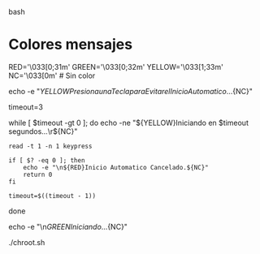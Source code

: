 bash
# Colores mensajes
RED='\033[0;31m'
GREEN='\033[0;32m'
YELLOW='\033[1;33m'
NC='\033[0m' # Sin color

echo -e "${YELLOW}Presiona una Tecla para Evitar el Inicio Automatico...${NC}"

timeout=3  

while [ $timeout -gt 0 ]; do
    echo -ne "${YELLOW}Iniciando en $timeout segundos...\r${NC}"
    
    read -t 1 -n 1 keypress
    
    if [ $? -eq 0 ]; then
        echo -e "\n${RED}Inicio Automatico Cancelado.${NC}"
        return 0  
    fi
    
    timeout=$((timeout - 1))
done

echo -e "\n${GREEN}Iniciando...${NC}"

./chroot.sh

  
